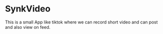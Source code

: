 # SynkVideo
This is a small App like tiktok where we can record short video and can post and also view on feed.
